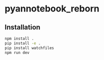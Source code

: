 # pyannotebook_reborn

## Installation

```sh
npm install .
pip install -e .
pip install watchfiles
npm run dev
```
